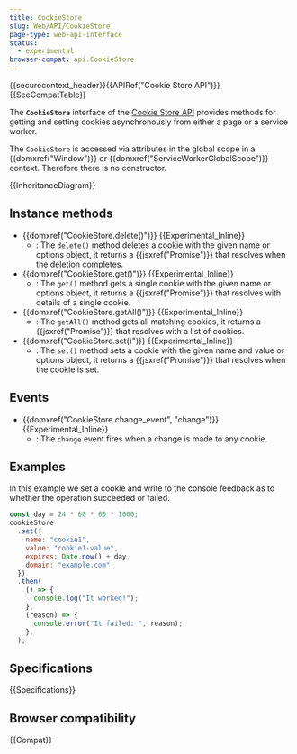 ```yaml
---
title: CookieStore
slug: Web/API/CookieStore
page-type: web-api-interface
status:
  - experimental
browser-compat: api.CookieStore
---
```


{{securecontext_header}}{{APIRef("Cookie Store API")}}{{SeeCompatTable}}

The **`CookieStore`** interface of the [Cookie Store API](/en-US/docs/Web/API/Cookie_Store_API) provides methods for getting and setting cookies asynchronously from either a page or a service worker.

The `CookieStore` is accessed via attributes in the global scope in a {{domxref("Window")}} or {{domxref("ServiceWorkerGlobalScope")}} context. Therefore there is no constructor.

{{InheritanceDiagram}}

## Instance methods

- {{domxref("CookieStore.delete()")}} {{Experimental_Inline}}
  - : The `delete()` method deletes a cookie with the given name or options object, it returns a {{jsxref("Promise")}} that resolves when the deletion completes.
- {{domxref("CookieStore.get()")}} {{Experimental_Inline}}
  - : The `get()` method gets a single cookie with the given name or options object, it returns a {{jsxref("Promise")}} that resolves with details of a single cookie.
- {{domxref("CookieStore.getAll()")}} {{Experimental_Inline}}
  - : The `getAll()` method gets all matching cookies, it returns a {{jsxref("Promise")}} that resolves with a list of cookies.
- {{domxref("CookieStore.set()")}} {{Experimental_Inline}}
  - : The `set()` method sets a cookie with the given name and value or options object, it returns a {{jsxref("Promise")}} that resolves when the cookie is set.

## Events

- {{domxref("CookieStore.change_event", "change")}} {{Experimental_Inline}}
  - : The `change` event fires when a change is made to any cookie.

## Examples

In this example we set a cookie and write to the console feedback as to whether the operation succeeded or failed.

```js
const day = 24 * 60 * 60 * 1000;
cookieStore
  .set({
    name: "cookie1",
    value: "cookie1-value",
    expires: Date.now() + day,
    domain: "example.com",
  })
  .then(
    () => {
      console.log("It worked!");
    },
    (reason) => {
      console.error("It failed: ", reason);
    },
  );
```

## Specifications

{{Specifications}}

## Browser compatibility

{{Compat}}
